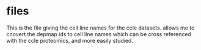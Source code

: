 # files
This is the file giving the cell line names for the ccle datasets. allows me to cnovert the depmap ids to cell line names which can be cross referenced with the ccle proteomics, and more easily studied.
